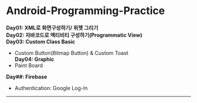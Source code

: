 # Android-Programming-Practice


**Day01: XML로 화면구성하기/ 위젯 그리기**  
**Day02: 자바코드로 액티비티 구성하기(Programmatic View)**  
**Day03: Custom Class Basic**  
- Custom Button(Bitmap Button) & Custom Toast  
**Day04: Graphic**  
- Paint Board

**Day##: Firebase**  
- Authentication: Google Log-In   

---
